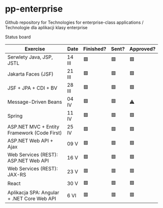 # pp-enterprise
Github repository for Technologies for enterprise-class applications / Technologie dla aplikacji klasy enterprise


Status board

| Exercise | Date | Finished?  | Sent? | Approved?
|---|---|---|---|---|
| Serwlety Java, JSP, JSTL  | 14 III  | 🟩  | 🟩  | 🟩  |
| Jakarta Faces (JSF)  | 21 III  | 🟩  | 🟩  | 🟩  |
| JSF + JPA + CDI + BV  | 28 III  | 🟩  | 🟩  | 🟩  |
| Message-Driven Beans | 04 IV  | 🟩  | 🟩  | ⚠️  |
| Spring | 11 IV  | 🟩  | 🟩  | 🟩  |
| ASP.NET MVC + Entity Framework (Code First) | 25 IV  | 🟩  | 🟩  | 🟩  |
| ASP.NET Web API + Ajax | 09 V  | 🟩  | 🟩  | 🟩  |
| Web Services (REST): ASP.NET Web API | 16 V  | 🟩  | 🟩  | 🟩  |
| Web Services (REST): JAX-RS | 23 V  | 🟥  | 🟥  | 🟥  |
| React | 30 V  | 🟩  | 🟩  | 🟩  |
| Aplikacja SPA: Angular + .NET Core Web API| 6 VI  | 🟥  | 🟥  | 🟥  |
